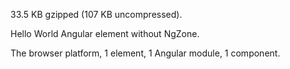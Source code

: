 33.5 KB gzipped (107 KB uncompressed).

Hello World Angular element without NgZone.

The browser platform, 1 element, 1 Angular module, 1 component.
